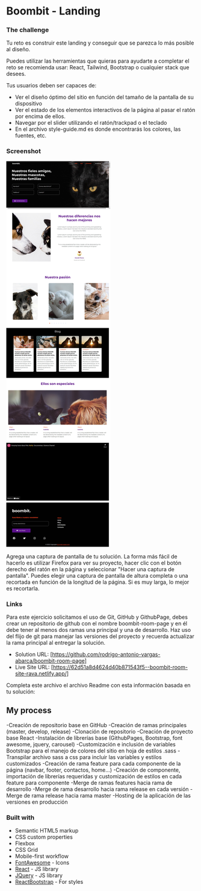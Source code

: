# Boombit - Landing

### The challenge

Tu reto es construir este landing y conseguir que se parezca lo más posible al
diseño.

Puedes utilizar las herramientas que quieras para ayudarte a completar el reto
se recomienda usar: React, Tailwind, Bootstrap o cualquier stack que desees.

Tus usuarios deben ser capaces de:

- Ver el diseño óptimo del sitio en función del tamaño de la pantalla de su
  dispositivo
- Ver el estado de los elementos interactivos de la página al pasar el ratón por
  encima de ellos.
- Navegar por el slider utilizando el ratón/trackpad o el teclado
- En el archivo style-guide.md es donde encontrarás los colores, las fuentes,
  etc.

### Screenshot

![](./captura.jpeg)

Agrega una captura de pantalla de tu solución. La forma más fácil de hacerlo es
utilizar Firefox para ver su proyecto, hacer clic con el botón derecho del ratón
en la página y seleccionar "Hacer una captura de pantalla". Puedes elegir una
captura de pantalla de altura completa o una recortada en función de la longitud
de la página. Si es muy larga, lo mejor es recortarla.

### Links

Para este ejercicio solicitamos el uso de Git, GitHub y GithubPage, debes crear
un repositorio de github con el nombre boombit-room-page y en él debe tener al
menos dos ramas una principal y una de desarrollo. Haz uso del flijo de git para
manejar las versiones del proyecto y recuerda actualizar la rama principal al
entregar la solución.

- Solution URL: [https://github.com/rodrigo-antonio-vargas-abarca/boombit-room-page]
- Live Site URL: [https://62d51a8d4624d40b871543f5--boombit-room-site-rava.netlify.app/]

Completa este archivo el archivo Readme con esta información basada en tu
solución:

## My process
-Creación de repositorio base en GitHub
-Creación de ramas principales (master, develop, release)
-Clonación de repositorio
-Creación de proyecto base React
-Instalación de librerías base (GithubPages, Bootstrap, font awesome, jquery, carousel)
-Customización e inclusión de variables Bootstrap para el manejo de colores del sitio en hoja de estilos .sass
-Transpilar archivo sass a css para incluir las variables y estilos customizados
-Creación de rama feature para cada componente de la página (navbar, footer, contactos, home...)
-Creación de componente, importación de librerías requeridas y customización de estilos en cada feature para componente
-Merge de ramas features hacia rama de desarrollo
-Merge de rama desarrollo hacia rama release en cada versión
-Merge de rama release hacia rama master
-Hosting de la aplicación de las versiones en producción

### Built with

- Semantic HTML5 markup
- CSS custom properties
- Flexbox
- CSS Grid
- Mobile-first workflow
- [FontAwesome](https://fontawesome.com/v5/docs/) - Icons
- [React](https://reactjs.org/) - JS library
- [JQuery](https://jquery.com/) - JS library
- [ReactBootstrap](https://react-bootstrap.github.io/) - For styles
